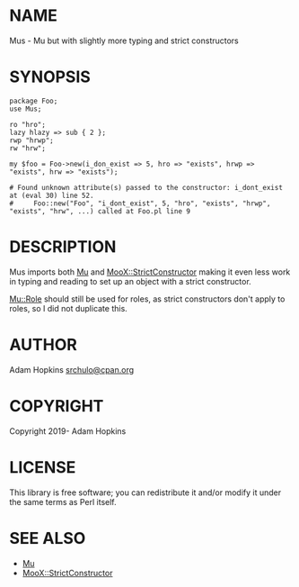 # NAME

Mus - Mu but with slightly more typing and strict constructors

# SYNOPSIS

    package Foo;
    use Mus;

    ro "hro";
    lazy hlazy => sub { 2 };
    rwp "hrwp";
    rw "hrw";

    my $foo = Foo->new(i_don_exist => 5, hro => "exists", hrwp => "exists", hrw => "exists");

    # Found unknown attribute(s) passed to the constructor: i_dont_exist at (eval 30) line 52.
    #     Foo::new("Foo", "i_dont_exist", 5, "hro", "exists", "hrwp", "exists", "hrw", ...) called at Foo.pl line 9

# DESCRIPTION

Mus imports both [Mu](https://metacpan.org/pod/Mu) and [MooX::StrictConstructor](https://metacpan.org/pod/MooX::StrictConstructor) making it even less work in typing
and reading to set up an object with a strict constructor.

[Mu::Role](https://metacpan.org/pod/Mu::Role) should still be used for roles, as strict constructors don't apply to roles, so I did not duplicate this.

# AUTHOR

Adam Hopkins <srchulo@cpan.org>

# COPYRIGHT

Copyright 2019- Adam Hopkins

# LICENSE

This library is free software; you can redistribute it and/or modify
it under the same terms as Perl itself.

# SEE ALSO

- [Mu](https://metacpan.org/pod/Mu)
- [MooX::StrictConstructor](https://metacpan.org/pod/MooX::StrictConstructor)
